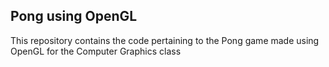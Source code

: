 ## Pong using OpenGL

This repository contains the code pertaining to the Pong game made using OpenGL for the Computer Graphics class